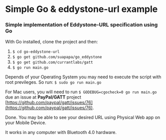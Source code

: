 # Simple Go & eddystone-url example

### Simple implementation of Eddystone-URL specification using Go ###

With Go installed, clone the project and then:

1. ```$ cd go-eddystone-url```
2. ```$ go get github.com/suapapa/go_eddystone```
3. ```$ go get github.com/currantlabs/gatt```
4. ```$ go run main.go```  

Depends of your Operating System you may need to execute the script with root previleges. So run: ```$ sudo go run main.go```

For Mac users, you will need to run ```$ GODEBUG=cgocheck=0 go run main.go``` due an issue at **PayPal/GATT** project [https://github.com/paypal/gatt/issues/76](https://github.com/paypal/gatt/issues/76).  

Done. You may be able to see your desired URL using Physical Web app on your Mobile Device.

It works in any computer with Bluetooth 4.0 hardware.
